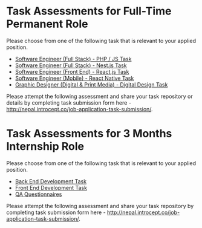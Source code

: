 # Task Assessments for Full-Time Permanent Role

Please choose from one of the following task that is relevant to your applied position.
- <a href="https://github.com/IntroCept/Task-Assessments/blob/master/Full%20Stack%20PHP%20Javascript%20Task.md">Software Engineer (Full Stack) - PHP / JS Task</a>
- <a href="https://github.com/IntroCept/Task-Assessments/blob/master/Backend%20Nest%20JS%20Task.md">Software Engineer (Full Stack) - Nest.js Task</a>
- <a href="https://github.com/IntroCept/Task-Assessments/blob/master/Front%20End%20%20React%20JS%20Task.md">Software Engineer (Front End) - React.js Task</a>
- <a href="https://github.com/IntroCept/Task-Assessments/blob/master/Mobile%20React%20Native%20Task.md">Software Engineer (Mobile) - React Native Task</a>
- <a href="https://github.com/IntroCept/Task-Assessments/blob/master/Graphic%20Designer%20Task.md">Graphic Designer (Digital & Print Media) - Digital Design Task</a>

Please attempt the following assessment and share your task repository or details by completing task submission form here - http://nepal.introcept.co/job-application-task-submission/. 

# Task Assessments for 3 Months Internship Role

Please choose from one of the following task that is relevant to your applied position.
- <a href="https://github.com/IntroCept/Task-Assessments/blob/master/Internship%20Backend%20Task.md">Back End Development Task</a>
- <a href="https://github.com/IntroCept/Task-Assessments/blob/master/Internship%20Frondend%20Task.md">Front End Development Task</a>
- <a href="https://github.com/IntroCept/Task-Assessments/blob/master/Internship%20QA%20Questions.md">QA Questionnaires</a>

Please attempt the following assessment and share your task repository by completing task submission form here - http://nepal.introcept.co/job-application-task-submission/. 
